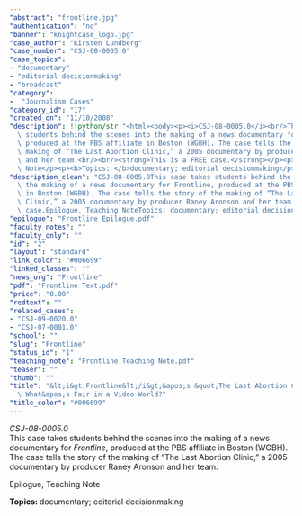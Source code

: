 ```yaml
---
"abstract": "frontline.jpg"
"authentication": "no"
"banner": "knightcase_logo.jpg"
"case_author": "Kirsten Lundberg"
"case_number": "CSJ-08-0005.0"
"case_topics":
- "documentary"
- "editorial decisionmaking"
- "broadcast"
"category": 
-  "Journalism Cases"
"category_id": "17"
"created_on": "11/10/2008"
"description": !!python/str "<html><body><p><i>CSJ-08-0005.0</i><br/>This case takes\
  \ students behind the scenes into the making of a news documentary for <em>Frontline</em>,\
  \ produced at the PBS affiliate in Boston (WGBH). The case tells the story of the\
  \ making of “The Last Abortion Clinic,” a 2005 documentary by producer Raney Aronson\
  \ and her team.<br/><br/><strong>This is a FREE case.</strong></p><p>Epilogue, Teaching\
  \ Note</p><p><b>Topics: </b>documentary; editorial decisionmaking</p></body></html>"
"description_clean": "CSJ-08-0005.0This case takes students behind the scenes into\
  \ the making of a news documentary for Frontline, produced at the PBS affiliate\
  \ in Boston (WGBH). The case tells the story of the making of “The Last Abortion\
  \ Clinic,” a 2005 documentary by producer Raney Aronson and her team.This is a FREE\
  \ case.Epilogue, Teaching NoteTopics: documentary; editorial decisionmaking"
"epilogue": "Frontline Epilogue.pdf"
"faculty_notes": ""
"faculty_only": ""
"id": "2"
"layout": "standard"
"link_color": "#006699"
"linked_classes": ""
"news_org": "Frontline"
"pdf": "Frontline Text.pdf"
"price": "0.00"
"redtext": ""
"related_cases":
- "CSJ-09-0020.0"
- "CSJ-07-0001.0"
"school": ""
"slug": "Frontline"
"status_id": "1"
"teaching_note": "Frontline Teaching Note.pdf"
"teaser": ""
"thumb": ""
"title": "&lt;i&gt;Frontline&lt;/i&gt;&apos;s &quot;The Last Abortion Clinic&quot;:\
  \ What&apos;s Fair in a Video World?"
"title_color": "#006699"
---
```

<html><body><p><i>CSJ-08-0005.0</i><br/>This case takes students behind the scenes into the making of a news documentary for <em>Frontline</em>, produced at the PBS affiliate in Boston (WGBH). The case tells the story of the making of “The Last Abortion Clinic,” a 2005 documentary by producer Raney Aronson and her team.<br/></p><p>Epilogue, Teaching Note</p><p><b>Topics: </b>documentary; editorial decisionmaking</p></body></html>
